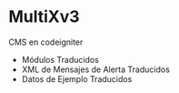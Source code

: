 # MultiXv3
CMS en codeigniter
- Módulos Traducidos
- XML de Mensajes de Alerta Traducidos
- Datos de Ejemplo Traducidos
